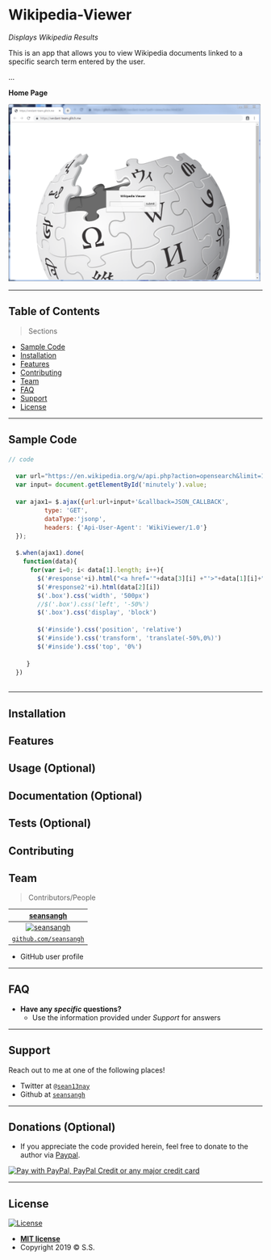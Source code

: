 # Wikipedia-Viewer

*Displays Wikipedia Results*

This is an app that allows you to view Wikipedia documents linked to a specific search term entered by the user.


...

**Home Page**

<img src="/WikipediaViewer.PNG" title="home page" alt="home page" width="500px">


---


## Table of Contents 

> Sections
- [Sample Code](#Sample_Code)
- [Installation](#installation)
- [Features](#features)
- [Contributing](#contributing)
- [Team](#team)
- [FAQ](#faq)
- [Support](#support)
- [License](#license)


---

## Sample Code

```javascript
// code

  var url="https://en.wikipedia.org/w/api.php?action=opensearch&limit=10&namespace=0&format=json&search=";
  var input= document.getElementById('minutely').value;
  
  var ajax1= $.ajax({url:url+input+'&callback=JSON_CALLBACK',
          type: 'GET',
          dataType:'jsonp',
          headers: {'Api-User-Agent': 'WikiViewer/1.0'}
  }); 
          
  $.when(ajax1).done(  
    function(data){
      for(var i=0; i< data[1].length; i++){
        $('#response'+i).html("<a href='"+data[3][i] +"'>"+data[1][i]+"</a>")
        $('#response2'+i).html(data[2][i])
        $('.box').css('width', '500px')
        //$('.box').css('left', '-50%')
        $('.box').css('display', 'block')
              
        $('#inside').css('position', 'relative')
        $('#inside').css('transform', 'translate(-50%,0%)')
        $('#inside').css('top', '0%')
              
     }
  })
  
```

---

## Installation

## Features
## Usage (Optional)
## Documentation (Optional)
## Tests (Optional)
## Contributing
## Team

> Contributors/People

| [**seansangh**](https://github.com/seansangh) |
| :---: |
| [![seansangh](https://avatars0.githubusercontent.com/u/45724640?v=3&s=200)](https://github.com/seansangh)    |
| [`github.com/seansangh`](https://github.com/seansangh) | 

-  GitHub user profile

---

## FAQ

- **Have any *specific* questions?**
    - Use the information provided under *Support* for answers

---

## Support

Reach out to me at one of the following places!

- Twitter at [`@sean13nay`](https://twitter.com/sean13nay?lang=en)
- Github at [`seansangh`](https://github.com/seansangh)

---

## Donations (Optional)

- If you appreciate the code provided herein, feel free to donate to the author via [Paypal](https://www.paypal.com/cgi-bin/webscr?cmd=_s-xclick&hosted_button_id=4VED5H2K8Z4TU&source=url).

[<img src="https://www.paypalobjects.com/webstatic/en_US/i/buttons/cc-badges-ppppcmcvdam.png" alt="Pay with PayPal, PayPal Credit or any major credit card" />](https://www.paypal.com/cgi-bin/webscr?cmd=_s-xclick&hosted_button_id=4VED5H2K8Z4TU&source=url)

---

## License

[![License](http://img.shields.io/:license-mit-blue.svg?style=flat-square)](http://badges.mit-license.org)

- **[MIT license](http://opensource.org/licenses/mit-license.php)**
- Copyright 2019 © <a>S.S.</a>
